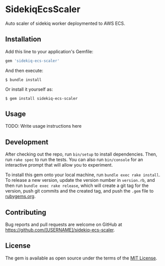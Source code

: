 # SidekiqEcsScaler

Auto scaler of sidekiq worker deploymented to AWS ECS.

## Installation

Add this line to your application's Gemfile:

```ruby
gem 'sidekiq-ecs-scaler'
```

And then execute:

    $ bundle install

Or install it yourself as:

    $ gem install sidekiq-ecs-scaler

## Usage

TODO: Write usage instructions here

## Development

After checking out the repo, run `bin/setup` to install dependencies. Then, run `rake spec` to run the tests. You can also run `bin/console` for an interactive prompt that will allow you to experiment.

To install this gem onto your local machine, run `bundle exec rake install`. To release a new version, update the version number in `version.rb`, and then run `bundle exec rake release`, which will create a git tag for the version, push git commits and the created tag, and push the `.gem` file to [rubygems.org](https://rubygems.org).

## Contributing

Bug reports and pull requests are welcome on GitHub at https://github.com/[USERNAME]/sidekiq-ecs-scaler.

## License

The gem is available as open source under the terms of the [MIT License](https://opensource.org/licenses/MIT).
